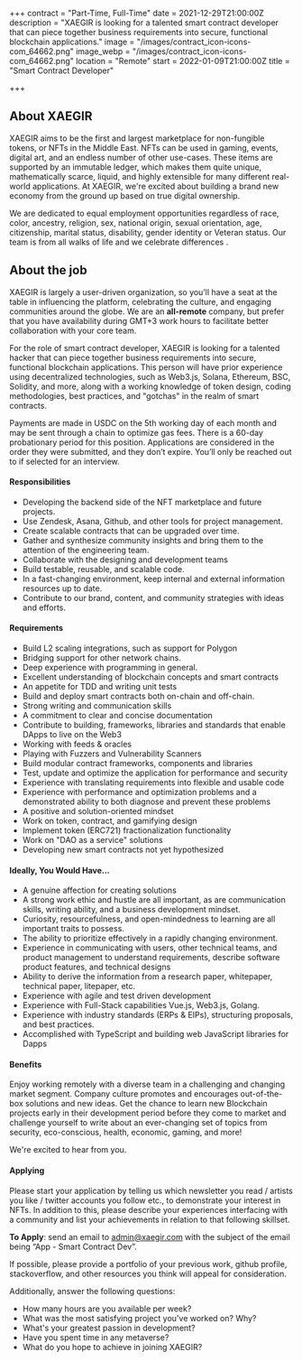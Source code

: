 +++
contract = "Part-Time, Full-Time"
date = 2021-12-29T21:00:00Z
description = "XAEGIR is looking for a talented smart contract developer that can piece together business requirements into secure, functional blockchain applications."
image = "/images/contract_icon-icons-com_64662.png"
image_webp = "/images/contract_icon-icons-com_64662.png"
location = "Remote"
start = 2022-01-09T21:00:00Z
title = "Smart Contract Developer"

+++
## About XAEGIR

XAEGIR aims to be the first and largest marketplace for non-fungible tokens, or NFTs in the Middle East. NFTs can be used in gaming, events, digital art, and an endless number of other use-cases. These items are supported by an immutable ledger, which makes them quite unique, mathematically scarce, liquid, and highly extensible for many different real-world applications. At XAEGIR, we're excited about building a brand new economy from the ground up based on true digital ownership.

We are dedicated to equal employment opportunities regardless of race, color, ancestry, religion, sex, national origin, sexual orientation, age, citizenship, marital status, disability, gender identity or Veteran status. Our team is from all walks of life and we celebrate differences .

## About the job

XAEGIR is largely a user-driven organization, so you’ll have a seat at the table in influencing the platform, celebrating the culture, and engaging communities around the globe. We are an **all-remote** company, but prefer that you have availability during GMT+3 work hours to facilitate better collaboration with your core team.

For the role of smart contract developer, XAEGIR is looking for a talented hacker that can piece together business requirements into secure, functional blockchain applications. This person will have prior experience using decentralized technologies, such as Web3.js, Solana, Ethereum, BSC, Solidity, and more, along with a working knowledge of token design, coding methodologies, best practices, and "gotchas" in the realm of smart contracts.

Payments are made in USDC on the 5th working day of each month and may be sent through a chain to optimize gas fees. There is a 60-day probationary period for this position. Applications are considered in the order they were submitted, and they don’t expire. You’ll only be reached out to if selected for an interview.

#### Responsibilities

* Developing the backend side of the NFT marketplace and future projects.
* Use Zendesk, Asana, Github, and other tools for project management.
* Create scalable contracts that can be upgraded over time.
* Gather and synthesize community insights and bring them to the attention of the engineering team.
* Collaborate with the designing and development teams
* Build testable, reusable, and scalable code.
* In a fast-changing environment, keep internal and external information resources up to date.
* Contribute to our brand, content, and community strategies with ideas and efforts.

#### Requirements

* Build L2 scaling integrations, such as support for Polygon
* Bridging support for other network chains.
* Deep experience with programming in general.
* Excellent understanding of blockchain concepts and smart contracts
* An appetite for TDD and writing unit tests
* Build and deploy smart contracts both on-chain and off-chain. 
* Strong writing and communication skills
* A commitment to clear and concise documentation
* Contribute to building, frameworks, libraries and standards that enable DApps to live on the Web3
* Working with feeds & oracles
* Playing with Fuzzers and Vulnerability Scanners
* Build modular contract frameworks, components and libraries
* Test, update and optimize the application for performance and security
* Experience with translating requirements into flexible and usable code
* Experience with performance and optimization problems and a demonstrated ability to both diagnose and prevent these problems
* A positive and solution-oriented mindset
* Work on token, contract, and gamifying design
* Implement token (ERC721) fractionalization functionality
* Work on "DAO as a service" solutions
* Developing new smart contracts not yet hypothesized

#### Ideally, You Would Have...

* A genuine affection for creating solutions
* A strong work ethic and hustle are all important, as are communication skills, writing ability, and a business development mindset.
* Curiosity, resourcefulness, and open-mindedness to learning are all important traits to possess.
* The ability to prioritize effectively in a rapidly changing environment.
* Experience in communicating with users, other technical teams, and product management to understand requirements, describe software product features, and technical designs
* Ability to derive the information from a research paper, whitepaper, technical paper, litepaper, etc.
* Experience with agile and test driven development
* Experience with Full-Stack capabilities Vue.js, Web3.js, Golang. 
* Experience with industry standards (ERPs & EIPs), structuring proposals, and best practices.
* Accomplished with TypeScript and building web JavaScript libraries for Dapps

#### Benefits

Enjoy working remotely with a diverse team in a challenging and changing market segment. Company culture promotes and encourages out-of-the-box solutions and new ideas. Get the chance to learn new Blockchain projects early in their development period before they come to market and challenge yourself to write about an ever-changing set of topics from security, eco-conscious, health, economic, gaming, and more!

We're excited to hear from you.

#### Applying

Please start your application by telling us which newsletter you read / artists you like / twitter accounts you follow etc., to demonstrate your interest in NFTs. In addition to this, please describe your experiences interfacing with a community and list your achievements in relation to that following skillset.

**To Apply**: send an email to admin@xaegir.com with the subject of the email being “App - Smart Contract Dev”.

If possible, please provide a portfolio of your previous work, github profile, stackoverflow, and other resources you think will appeal for consideration.

Additionally, answer the following questions:

* How many hours are you available per week?
* What was the most satisfying project you've worked on? Why?
* What's your greatest passion in development?
* Have you spent time in any metaverse?
* What do you hope to achieve in joining XAEGIR?